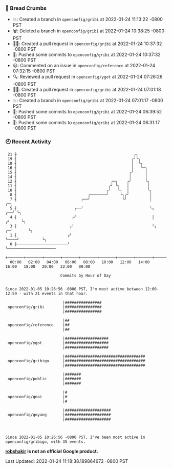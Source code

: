 ### 🍞 Bread Crumbs

 * 💥: Created a branch in `openconfig/gribi` at 2022-01-24 11:13:22 -0800 PST
 * 🗑: Deleted a branch in `openconfig/gribi` at 2022-01-24 10:38:25 -0800 PST
 * ✍🏼: Created a pull request in `openconfig/gribi` at 2022-01-24 10:37:32 -0800 PST
 * 🚢: Pushed some commits to `openconfig/gribi` at 2022-01-24 10:37:32 -0800 PST
 * 😃: Commented on an issue in `openconfig/reference` at 2022-01-24 07:32:15 -0800 PST
 * 🔍: Reviewed a pull request in  `openconfig/ygot` at 2022-01-24 07:26:26 -0800 PST
 * ✍🏼: Created a pull request in `openconfig/gribi` at 2022-01-24 07:01:18 -0800 PST
 * 💥: Created a branch in `openconfig/gribi` at 2022-01-24 07:01:17 -0800 PST
 * 🚢: Pushed some commits to `openconfig/gribi` at 2022-01-24 06:39:52 -0800 PST
 * 🚢: Pushed some commits to `openconfig/gribi` at 2022-01-24 06:31:17 -0800 PST

### 🕘 Recent Activity
```
 21 ┼                                                   ╭╮
 19 ┤                                                  ╭╯╰╮
 18 ┤                                                  │  ╰╮
 16 ┤                                                  │   ╰─╮
 15 ┤                                                 ╭╯     │
 14 ┤                                                 │      │
 12 ┤                                         ╭─╮    ╭╯      ╰╮
 11 ┤                                        ╭╯ ╰╮   │        │
 10 ┤                                       ╭╯   ╰╮  │        ╰╮
  8 ┤                               ╭───────╯     ╰╮╭╯         │
  7 ┤                            ╭──╯              ╰╯          │            ╭─╮
  5 ┤                         ╭──╯                             ╰╮        ╭──╯ ╰╮
  4 ┤                        ╭╯                                 │       ╭╯     ╰╮
  3 ┤                       ╭╯                                  ╰╮    ╭─╯       ╰╮
  1 ┤                      ╭╯                                    ╰────╯          ╰╮
  0 ┼──────────────────────╯                                                      ╰─────────────────────
    +───────+───────+───────+───────+───────+───────+───────+───────+───────+───────+───────+───────+────
  00:00   02:00   04:00   06:00   08:00   10:00   12:00   14:00   16:00   18:00   20:00   22:00   00:00   

						Commits by Hour of Day


Since 2022-01-05 10:26:56 -0800 PST, I'm most active between 12:00-12:59 - with 21 events in that hour.

```



```
                         |################
 openconfig/gribi        |################
                         |################

                         |##
 openconfig/reference    |##
                         |##

                         |###################
 openconfig/ygot         |###################
                         |###################

                         |###################################
 openconfig/gribigo      |###################################
                         |###################################

                         |#######
 openconfig/public       |#######
                         |#######

                         |#
 openconfig/gnoi         |#
                         |#

                         |####################
 openconfig/goyang       |####################
                         |####################



Since 2022-01-05 10:26:56 -0800 PST, I've been most active in openconfig/gribigo, with 35 events.

```
**[robshakir](mailto:robjs@google.com) is not an official Google product.**  


Last Updated: 2022-01-24 11:18:38.189864672 -0800 PST
